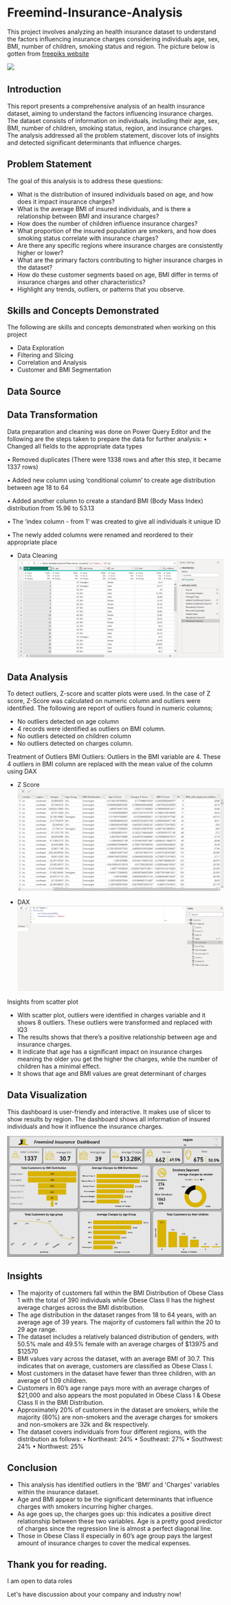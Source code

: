 # Freemind-Insurance-Analysis
This project involves analyzing an health insurance dataset to understand the factors influencing insurance charges considering individuals age, sex, BMI, number of children, smoking status and region. The picture below is gotten from [freepiks website](https://www.freepik.com/free-photo/life-health-insurance-policy-concept-idea_1211580.htm#query=insurance%20policy&position=1&from_view=search&track=ais&uuid=f7c443cf-b85d-493d-ae15-5ae21b30f038)


![](life-health-insurance-policy-concept-idea.jpg)

## Introduction
This report presents a comprehensive analysis of an health insurance dataset, aiming to understand the factors influencing insurance charges. The dataset consists of information on individuals, including their age, sex, BMI, number of children, smoking status, region, and insurance charges. The analysis addressed all the problem statement, discover lots of insights and detected significant determinants that influence charges.

## Problem Statement
The goal of this analysis is to address these questions:
* What is the distribution of insured individuals based on age, and how does it impact insurance charges?
* What is the average BMI of insured individuals, and is there a relationship between BMI and insurance charges?
* How does the number of children influence insurance charges?
* What proportion of the insured population are smokers, and how does smoking status correlate with insurance charges?
* Are there any specific regions where insurance charges are consistently higher or lower?
* What are the primary factors contributing to higher insurance charges in the dataset?
* How do these customer segments based on age, BMI differ in terms of insurance charges and other characteristics?
* Highlight any trends, outliers, or patterns that you observe.

## Skills and Concepts Demonstrated
The following are skills and concepts demonstrated when working on this project
* Data Exploration
* Filtering and Slicing
* Correlation and Analysis
* Customer and BMI Segmentation


## Data Source



## Data Transformation
Data preparation and cleaning was done on Power Query Editor and the following are the steps taken to prepare the data for further analysis:
•	Changed all fields to the appropriate data types

•	Removed duplicates (There were 1338 rows and after this step, it became 1337  rows)

•	Added new column using ‘conditional column’ to create age distribution between age 18 to 64 

•	Added another column to create a standard BMI (Body Mass Index) distribution from 15.96 to 53.13

•	The ‘index column - from 1’ was created to give all individuals it unique ID 

•	The newly added columns were renamed and reordered to their appropriate place

* Data Cleaning
![](Cleaning.PNG)


## Data Analysis
To detect outliers, Z-score and scatter plots were used. In the case of Z score, Z-Score was calculated on numeric column and outliers were identified. The following are report of outliers found in numeric columns;
* No outliers detected on age column
* 4 records were identified as outliers on BMI column.
* No outliers detected on children column
* No outliers detected on charges column.

Treatment of Outliers
BMI Outliers: Outliers in the BMI variable are 4. These 4 outliers in BMI column are replaced with the mean value of the column using DAX

* Z Score
![](ZScore.PNG)


* DAX
![](DAXInsurance.PNG)


Insights from scatter plot
* With scatter plot, outliers were identified in charges variable and it shows 8 outliers. These outliers were transformed and replaced with IQ3
* The results shows that there’s a positive relationship between age and insurance charges.
* It indicate that age has a significant impact on insurance charges meaning the older you get the higher the charges, while the number of children has a minimal effect.
* It shows that age and BMI values are great determinant of charges

## Data Visualization
This dashboard is user-friendly and interactive. It makes use of slicer to show results by region. The dashboard shows all information of insured individuals and how it influence the insurance charges.

![](Dashboard.PNG)


## Insights
* The majority of customers fall within the BMI Distribution of Obese Class 1 with the total of 390 individuals while Obese Class II has the highest average charges across the BMI distribution.
* The age distribution in the dataset ranges from 18 to 64 years, with an average age of 39 years. The majority of customers fall within the 20 to 29 age range.
* The dataset includes a relatively balanced distribution of genders, with 50.5% male and 49.5% female with an average charges of $13975 and $12570
* BMI values vary across the dataset, with an average BMI of 30.7. This indicates that on average, customers are classified as Obese Class I.
* Most customers in the dataset have fewer than three children, with an average of 1.09 children.
* Customers in 60’s age range pays more with an average charges of $21,000 and also appears the most populated in Obese Class I & Obese Class II in the BMI Distribution.
* Approximately 20% of customers in the dataset are smokers, while the majority (80%) are non-smokers and the average charges for smokers and non-smokers are 32k and 8k respectively.
* The dataset covers individuals from four different regions, with the distribution as follows:
•	Northeast: 24%
•	Southeast: 27%
•	Southwest: 24%
•	Northwest: 25%

## Conclusion
* This analysis has identified outliers in the 'BMI' and 'Charges' variables within the insurance dataset.
* Age and BMI appear to be the significant determinants that influence charges with smokers incurring higher charges.
* As age goes up, the charges goes up: this indicates a positive direct relationship between these two variables. Age is a pretty good predictor of charges since the regression line is almost a perfect diagonal line.
* Those in Obese Class II especially in 60’s age group pays the largest amount of insurance charges to cover the medical expenses.

## Thank you for reading.
I am open to data roles

Let's have discussion about your company and industry now!
